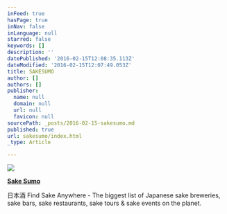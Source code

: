 ```yaml
---
inFeed: true
hasPage: true
inNav: false
inLanguage: null
starred: false
keywords: []
description: ''
datePublished: '2016-02-15T12:08:35.113Z'
dateModified: '2016-02-15T12:07:49.053Z'
title: SAKESUMO
author: []
authors: []
publisher:
  name: null
  domain: null
  url: null
  favicon: null
sourcePath: _posts/2016-02-15-sakesumo.md
published: true
url: sakesumo/index.html
_type: Article

---
```

![](https://the-grid-user-content.s3-us-west-2.amazonaws.com/87ef11d1-a16c-4142-a5f8-c2737a05d6a2.jpg)

**[Sake Sumo][0]**

日本酒 Find Sake Anywhere - The biggest list of Japanese sake breweries, sake bars, sake restaurants, sake tours & sake events on the planet.

[0]: http://sakesumo.com/